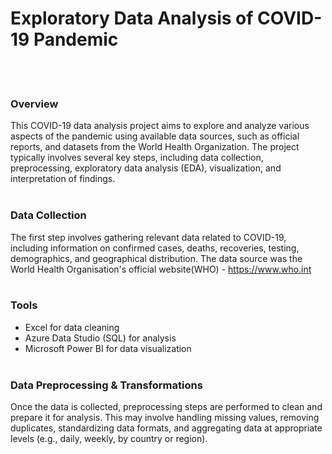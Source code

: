 #  Exploratory Data Analysis of COVID-19 Pandemic
<br/><br/>

### Overview
This COVID-19 data analysis project aims to explore and analyze various aspects of the pandemic using available data sources, such as official reports, and datasets from the World Health Organization. The project typically involves several key steps, including data collection, preprocessing, exploratory data analysis (EDA), visualization, and interpretation of findings.
<br/><br/>

### Data Collection
The first step involves gathering relevant data related to COVID-19, including information on confirmed cases, deaths, recoveries, testing, demographics, and geographical distribution. The data source was the World Health Organisation's official website(WHO) - https://www.who.int
<br/><br/>

### Tools
- Excel for data cleaning
- Azure Data Studio (SQL) for analysis
- Microsoft Power BI for data visualization
<br/><br/>

### Data Preprocessing & Transformations
Once the data is collected, preprocessing steps are performed to clean and prepare it for analysis. This may involve handling missing values, removing duplicates, standardizing data formats, and aggregating data at appropriate levels (e.g., daily, weekly, by country or region).
